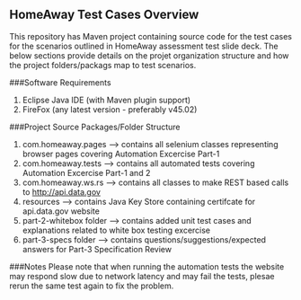 ## HomeAway Test Cases Overview
This repository has Maven project containing source code for the test cases for the scenarios outlined in HomeAway assessment test slide deck.  The below sections provide details on the projet organization structure and how the project folders/packags map to test scenarios.

###Software Requirements
1. Eclipse Java IDE (with Maven plugin support)
2. FireFox (any latest version - preferably v45.02)

###Project Source Packages/Folder Structure
1. com.homeaway.pages --> contains all selenium classes representing browser pages covering Automation Excercise Part-1
2. com.homeaway.tests --> contains all automated tests covering Automation Excercise Part-1 and 2
3. com.homeaway.ws.rs --> contains all classes to make REST based calls to http://api.data.gov
4. resources --> contains Java Key Store containing certifcate for api.data.gov website
5. part-2-whitebox folder --> contains added unit test cases and  explanations related to white box testing excercise
6. part-3-specs folder --> contains questions/suggestions/expected answers for Part-3 Specification Review

###Notes
Please note that when running the automation tests the website may respond slow due to network latency and may fail the tests, plesae rerun the same test again to fix the problem.   

